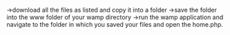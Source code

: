->download all the files as listed and copy it into a folder
->save the folder into the www folder of your wamp directory
->run the wamp application and navigate to the folder in which you saved your files and open the home.php.
